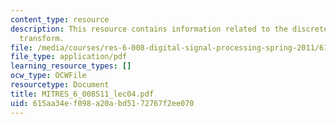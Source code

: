 ```yaml
---
content_type: resource
description: This resource contains information related to the discrete-time fourier
  transform.
file: /media/courses/res-6-008-digital-signal-processing-spring-2011/615aa34ef098a20abd5172767f2ee070_MITRES_6_008S11_lec04.pdf
file_type: application/pdf
learning_resource_types: []
ocw_type: OCWFile
resourcetype: Document
title: MITRES_6_008S11_lec04.pdf
uid: 615aa34e-f098-a20a-bd51-72767f2ee070
---
```


